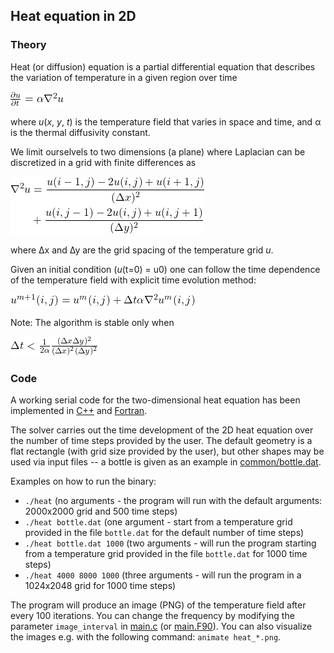 ## Heat equation in 2D

### Theory

Heat (or diffusion) equation is a partial differential equation that
describes the variation of temperature in a given region over time

<!-- Equation
\frac{\partial u}{\partial t} = \alpha \nabla^2 u
-->
![img](img/eq1.png)

where *u*(*x*, *y*, *t*) is the temperature field that varies in space and
time, and α is the thermal diffusivity constant.

We limit ourselvels to two dimensions (a plane) where Laplacian can be
discretized in a grid with finite differences as

<!-- Equation
\begin{align*}
\nabla^2 u  &= \frac{u(i-1,j)-2u(i,j)+u(i+1,j)}{(\Delta x)^2} \\
 &+ \frac{u(i,j-1)-2u(i,j)+u(i,j+1)}{(\Delta y)^2}
\end{align*}
-->
![img](img/eq2.png)

where ∆x and ∆y are the grid spacing of the temperature grid *u*.

Given an initial condition (*u*(t=0) = u0) one can follow the time dependence
of the temperature field with explicit time evolution method:

<!-- Equation
u^{m+1}(i,j) = u^m(i,j) + \Delta t \alpha \nabla^2 u^m(i,j)
-->
![img](img/eq3.png)

Note: The algorithm is stable only when

<!-- Equation
\Delta t < \frac{1}{2 \alpha} \frac{(\Delta x \Delta y)^2}{(\Delta x)^2 (\Delta y)^2}
-->
![img](img/eq4.png)


### Code

A working serial code for the two-dimensional heat equation has been implemented
in [C++](cpp/) and [Fortran](fortran/). 


The solver carries out the time development of the 2D heat equation over the
number of time steps provided by the user. The default geometry is a flat
rectangle (with grid size provided by the user), but other shapes may be used
via input files -- a bottle is given as an example in
[common/bottle.dat](common/bottle.dat).

Examples on how to run the binary:
- `./heat`  (no arguments - the program will run with the default arguments:
             2000x2000 grid and 500 time steps)
- `./heat bottle.dat` (one argument - start from a temperature grid provided
                       in the file `bottle.dat` for the default number of time
                       steps)
- `./heat bottle.dat 1000` (two arguments - will run the program starting from
                            a temperature grid provided in the file
                            `bottle.dat` for 1000 time steps)
- `./heat 4000 8000 1000` (three arguments - will run the program in a
                           1024x2048 grid for 1000 time steps)

The program will produce an image (PNG) of the temperature field after every
100 iterations. You can change the frequency by modifying the parameter
`image_interval` in [main.c](c/main.c) (or [main.F90](fortran/main.F90)).
You can also visualize the images e.g. with the following command:
`animate heat_*.png`.
